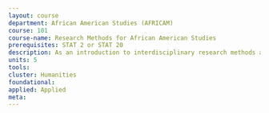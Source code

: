 ```yaml
---
layout: course 
department: African American Studies (AFRICAM)
course: 101
course-name: Research Methods for African American Studies
prerequisites: STAT 2 or STAT 20
description: As an introduction to interdisciplinary research methods as they are applied to the study of African American communities, the course will examine theoretical and conceptual issues; techniques for identifying existing research; and sources and methods of social research and data collection. The main focus will be on qualitative methods.
units: 5
tools: 
cluster: Humanities
foundational: 
applied: Applied
meta: 
---
```

